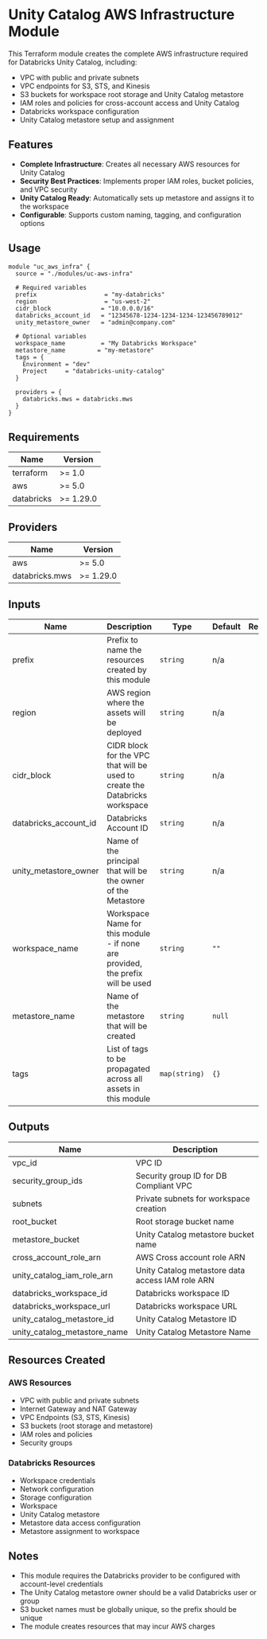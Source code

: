 # Unity Catalog AWS Infrastructure Module

This Terraform module creates the complete AWS infrastructure required for Databricks Unity Catalog, including:

- VPC with public and private subnets
- VPC endpoints for S3, STS, and Kinesis
- S3 buckets for workspace root storage and Unity Catalog metastore
- IAM roles and policies for cross-account access and Unity Catalog
- Databricks workspace configuration
- Unity Catalog metastore setup and assignment

## Features

- **Complete Infrastructure**: Creates all necessary AWS resources for Unity Catalog
- **Security Best Practices**: Implements proper IAM roles, bucket policies, and VPC security
- **Unity Catalog Ready**: Automatically sets up metastore and assigns it to the workspace
- **Configurable**: Supports custom naming, tagging, and configuration options

## Usage

```hcl
module "uc_aws_infra" {
  source = "./modules/uc-aws-infra"

  # Required variables
  prefix                   = "my-databricks"
  region                   = "us-west-2"
  cidr_block              = "10.0.0.0/16"
  databricks_account_id   = "12345678-1234-1234-1234-123456789012"
  unity_metastore_owner   = "admin@company.com"

  # Optional variables
  workspace_name          = "My Databricks Workspace"
  metastore_name         = "my-metastore"
  tags = {
    Environment = "dev"
    Project     = "databricks-unity-catalog"
  }

  providers = {
    databricks.mws = databricks.mws
  }
}
```

## Requirements

| Name | Version |
|------|------|
| terraform | >= 1.0 |
| aws | >= 5.0 |
| databricks | >= 1.29.0 |

## Providers

| Name | Version |
|------|------|
| aws | >= 5.0 |
| databricks.mws | >= 1.29.0 |

## Inputs

| Name | Description | Type | Default | Required |
|------|-------------|------|---------|:--------:|
| prefix | Prefix to name the resources created by this module | `string` | n/a | yes |
| region | AWS region where the assets will be deployed | `string` | n/a | yes |
| cidr_block | CIDR block for the VPC that will be used to create the Databricks workspace | `string` | n/a | yes |
| databricks_account_id | Databricks Account ID | `string` | n/a | yes |
| unity_metastore_owner | Name of the principal that will be the owner of the Metastore | `string` | n/a | yes |
| workspace_name | Workspace Name for this module - if none are provided, the prefix will be used | `string` | `""` | no |
| metastore_name | Name of the metastore that will be created | `string` | `null` | no |
| tags | List of tags to be propagated across all assets in this module | `map(string)` | `{}` | no |

## Outputs

| Name | Description |
|------|-------------|
| vpc_id | VPC ID |
| security_group_ids | Security group ID for DB Compliant VPC |
| subnets | Private subnets for workspace creation |
| root_bucket | Root storage bucket name |
| metastore_bucket | Unity Catalog metastore bucket name |
| cross_account_role_arn | AWS Cross account role ARN |
| unity_catalog_iam_role_arn | Unity Catalog metastore data access IAM role ARN |
| databricks_workspace_id | Databricks workspace ID |
| databricks_workspace_url | Databricks workspace URL |
| unity_catalog_metastore_id | Unity Catalog Metastore ID |
| unity_catalog_metastore_name | Unity Catalog Metastore Name |

## Resources Created

### AWS Resources
- VPC with public and private subnets
- Internet Gateway and NAT Gateway
- VPC Endpoints (S3, STS, Kinesis)
- S3 buckets (root storage and metastore)
- IAM roles and policies
- Security groups

### Databricks Resources
- Workspace credentials
- Network configuration
- Storage configuration
- Workspace
- Unity Catalog metastore
- Metastore data access configuration
- Metastore assignment to workspace

## Notes

- This module requires the Databricks provider to be configured with account-level credentials
- The Unity Catalog metastore owner should be a valid Databricks user or group
- S3 bucket names must be globally unique, so the prefix should be unique
- The module creates resources that may incur AWS charges